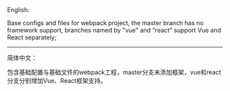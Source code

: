 English:

Base configs and files for webpack project, the master branch has no framework support, branches named by "vue" and "react" support Vue and React separately;

***

简体中文：

包含基础配置与基础文件的webpack工程，master分支未添加框架，vue和react分支分别增加Vue、React框架支持。
